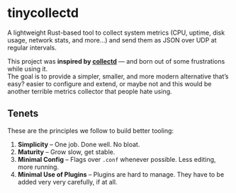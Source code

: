# tinycollectd

A lightweight Rust-based tool to collect system metrics (CPU, uptime, disk usage, network stats, and more...) and send them as JSON over UDP at regular intervals.

This project was **inspired by [collectd](https://github.com/collectd/collectd)** — and born out of some frustrations while using it.  
The goal is to provide a simpler, smaller, and more modern alternative that’s easy? easier to configure and extend, or maybe not and this would be another terrible metrics collector that people hate using.


## Tenets
These are the principles we follow to build better tooling:
1. **Simplicity** – One job. Done well. No bloat.
2. **Maturity** – Grow slow, get stable.
3. **Minimal Config** – Flags over `.conf` whenever possible. Less editing, more running.
4. **Minimal Use of Plugins** – Plugins are hard to manage. They have to be added very very carefully, if at all.
